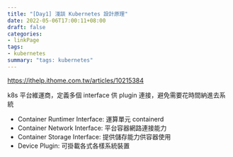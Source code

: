 ```yaml
---
title: "[Day1] 淺談 Kubernetes 設計原理"
date: 2022-05-06T17:00:11+08:00
draft: false
categories:
- linkPage
tags:
- kubernetes
summary: "tags: kubernetes"
---
```


https://ithelp.ithome.com.tw/articles/10215384

k8s 平台維運商，定義多個 interface 供 plugin 連接，避免需要花時間納進去系統

- Container Runtimer Interface: 運算單元 containerd
- Container Network Interface: 平台容器網路連接能力
- Container Storage Interface: 提供儲存能力供容器使用
- Device Plugin: 可掛載各式各樣系統裝置
